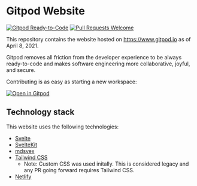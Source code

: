 # Gitpod Website

[![Gitpod Ready-to-Code](https://img.shields.io/badge/Gitpod-ready--to--code-908a85?logo=gitpod)](https://gitpod.io/#https://github.com/gitpod-io/website-kumquat)
[![Pull Requests Welcome](https://img.shields.io/badge/PRs-welcome-brightgreen.svg)](http://makeapullrequest.com)

This repository contains the website hosted on https://www.gitpod.io as of April 8, 2021.

Gitpod removes all friction from the developer experience to be always ready-to-code and makes software engineering more collaborative, joyful, and secure.

Contributing is as easy as starting a new workspace:

[![Open in Gitpod](https://gitpod.io/button/open-in-gitpod.svg)](https://gitpod.io/#https://github.com/gitpod-io/website-kumquat)

## Technology stack

This website uses the following technologies:

- [Svelte](https://svelte.dev)
- [SvelteKit](https://kit.svelte.dev)
- [mdsvex](https://mdsvex.com)
- [Tailwind CSS](https://tailwindcss.com)
  - Note: Custom CSS was used initally. This is considered legacy and any PR going forward requires Tailwind CSS.
- [Netlify](https://www.netlify.com)
